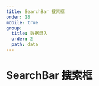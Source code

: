 ```yaml
---
title: SearchBar 搜索框
order: 18
mobile: true
group:
  title: 数据录入
  order: 2
  path: data
---
```


# SearchBar 搜索框

<code src="../demo/SearchBar.tsx"></code>
<API src="../src/SearchBar.tsx"></API>
